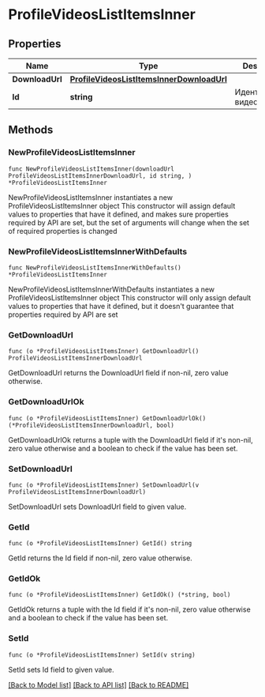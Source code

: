 # ProfileVideosListItemsInner

## Properties

Name | Type | Description | Notes
------------ | ------------- | ------------- | -------------
**DownloadUrl** | [**ProfileVideosListItemsInnerDownloadUrl**](ProfileVideosListItemsInnerDownloadUrl.md) |  | 
**Id** | **string** | Идентификатор видео | 

## Methods

### NewProfileVideosListItemsInner

`func NewProfileVideosListItemsInner(downloadUrl ProfileVideosListItemsInnerDownloadUrl, id string, ) *ProfileVideosListItemsInner`

NewProfileVideosListItemsInner instantiates a new ProfileVideosListItemsInner object
This constructor will assign default values to properties that have it defined,
and makes sure properties required by API are set, but the set of arguments
will change when the set of required properties is changed

### NewProfileVideosListItemsInnerWithDefaults

`func NewProfileVideosListItemsInnerWithDefaults() *ProfileVideosListItemsInner`

NewProfileVideosListItemsInnerWithDefaults instantiates a new ProfileVideosListItemsInner object
This constructor will only assign default values to properties that have it defined,
but it doesn't guarantee that properties required by API are set

### GetDownloadUrl

`func (o *ProfileVideosListItemsInner) GetDownloadUrl() ProfileVideosListItemsInnerDownloadUrl`

GetDownloadUrl returns the DownloadUrl field if non-nil, zero value otherwise.

### GetDownloadUrlOk

`func (o *ProfileVideosListItemsInner) GetDownloadUrlOk() (*ProfileVideosListItemsInnerDownloadUrl, bool)`

GetDownloadUrlOk returns a tuple with the DownloadUrl field if it's non-nil, zero value otherwise
and a boolean to check if the value has been set.

### SetDownloadUrl

`func (o *ProfileVideosListItemsInner) SetDownloadUrl(v ProfileVideosListItemsInnerDownloadUrl)`

SetDownloadUrl sets DownloadUrl field to given value.


### GetId

`func (o *ProfileVideosListItemsInner) GetId() string`

GetId returns the Id field if non-nil, zero value otherwise.

### GetIdOk

`func (o *ProfileVideosListItemsInner) GetIdOk() (*string, bool)`

GetIdOk returns a tuple with the Id field if it's non-nil, zero value otherwise
and a boolean to check if the value has been set.

### SetId

`func (o *ProfileVideosListItemsInner) SetId(v string)`

SetId sets Id field to given value.



[[Back to Model list]](../README.md#documentation-for-models) [[Back to API list]](../README.md#documentation-for-api-endpoints) [[Back to README]](../README.md)


